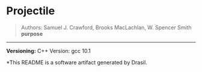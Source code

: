 # Projectile 
> Authors:  Samuel J. Crawford, Brooks MacLachlan, W. Spencer Smith 
 >  __purpose__
------------------------------------------------------------
**Versioning:** 
 C++ Version: gcc 10.1


*This README is a software artifact generated by Drasil.
